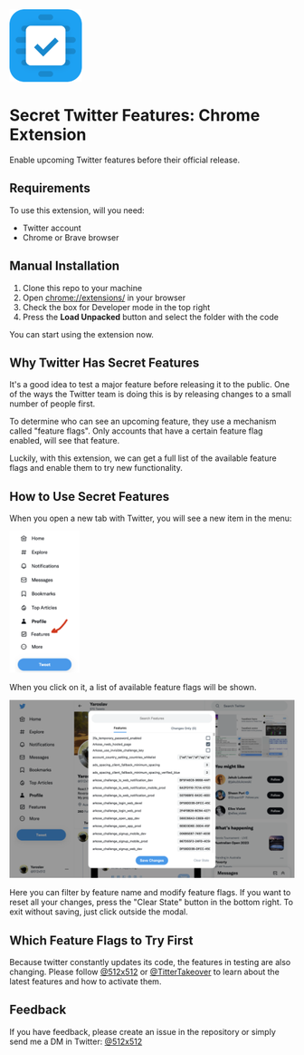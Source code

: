 <img src="./docs/logo.png" height="128">

# Secret Twitter Features: Chrome Extension
Enable upcoming Twitter features before their official release.

## Requirements
To use this extension, will you need:
* Twitter account
* Chrome or Brave browser


## Manual Installation
1. Clone this repo to your machine
2. Open [chrome://extensions/](chrome://extensions/) in your browser
3. Check the box for Developer mode in the top right
4. Press the __Load Unpacked__ button and select the folder with the code

You can start using the extension now.

## Why Twitter Has Secret Features
It's a good idea to test a major feature before releasing it to the public. One of the ways the Twitter team is doing this is by releasing changes to a small number of people first.

To determine who can see an upcoming feature, they use a mechanism called "feature flags". Only accounts that have a certain feature flag enabled, will see that feature.

Luckily, with this extension, we can get a full list of the available feature flags and enable them to try new functionality. 

## How to Use Secret Features
When you open a new tab with Twitter, you will see a new item in the menu:

<img src="./docs/menu.png" height="250">

When you click on it, a list of available feature flags will be shown. 

<img src="./docs/features.png" width="600">

Here you can filter by feature name and modify feature flags. If you want to reset all your changes, press the "Clear State" button in the bottom right. To exit without saving, just click outside the modal.

## Which Feature Flags to Try First
Because twitter constantly updates its code, the features in testing are also changing. Please follow [@512x512](https://twitter.com/512x512) or [@TitterTakeover](https://twitter.com/TitterTakeover) to learn about the latest features and how to activate them.

## Feedback
If you have feedback, please create an issue in the repository or simply send me a DM in Twitter: [@512x512](https://twitter.com/512x512)
